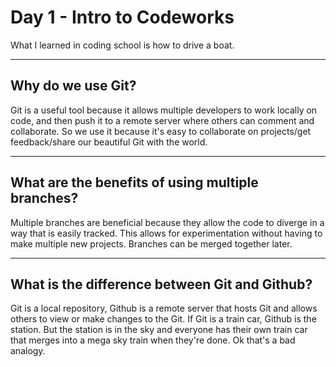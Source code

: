 # Day 1 - Intro to Codeworks
What I learned in coding school is how to drive a boat.

---

## Why do we use Git?
Git is a useful tool because it allows multiple developers to work locally on code, and then push it to a remote server where others can comment and collaborate. So we use it because it's easy to collaborate on projects/get feedback/share our beautiful Git with the world.

---

## What are the benefits of using multiple branches? 
Multiple branches are beneficial because they allow the code to diverge in a way that is easily tracked. This allows for experimentation without having to make multiple new projects. Branches can be merged together later.

---

## What is the difference between Git and Github?
Git is a local repository, Github is a remote server that hosts Git and allows others to view or make changes to the Git. If Git is a train car, Github is the station. But the station is in the sky and everyone has their own train car that merges into a mega sky train when they're done. Ok that's a bad analogy.
